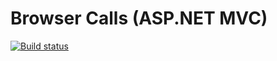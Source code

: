 # Browser Calls (ASP.NET MVC)

[![Build status](https://ci.appveyor.com/api/projects/status/owk4ub4wkpatiwe9/branch/master?svg=true)](https://ci.appveyor.com/project/acamino/browser-calls-csharp/branch/master)
